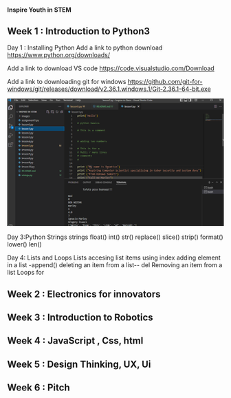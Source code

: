 #### Inspire Youth in STEM


## Week 1 : Introduction to Python3
Day 1 : Installing Python
 Add a link to python download
   https://www.python.org/downloads/

 Add a link to download VS code
   https://code.visualstudio.com/Download

 Add a link to downloading git for windows
   https://github.com/git-for-windows/git/releases/download/v2.36.1.windows.1/Git-2.36.1-64-bit.exe


 ![lesson 1](./images/lesson1.png)

Day 3:Python Strings
 strings 
  float()
  int()
  str()
  replace()
  slice()
  strip()
  format() 
  lower()
  len()

Day 4: Lists and Loops
 Lists
 accesing list items using index
 adding element in a list
    -append()
 deleting an item from a list-- del
 Removing an item from a list
 Loops
   for
## Week 2 : Electronics for innovators


## Week 3 : Introduction to Robotics


## Week 4 : JavaScript , Css, html


## Week 5 : Design Thinking, UX, Ui


## Week 6 : Pitch